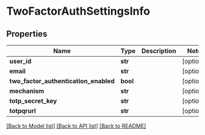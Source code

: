 # TwoFactorAuthSettingsInfo

## Properties
Name | Type | Description | Notes
------------ | ------------- | ------------- | -------------
**user_id** | **str** |  | [optional] 
**email** | **str** |  | [optional] 
**two_factor_authentication_enabled** | **bool** |  | [optional] 
**mechanism** | **str** |  | [optional] 
**totp_secret_key** | **str** |  | [optional] 
**totpqrurl** | **str** |  | [optional] 

[[Back to Model list]](../README.md#documentation-for-models) [[Back to API list]](../README.md#documentation-for-api-endpoints) [[Back to README]](../README.md)

